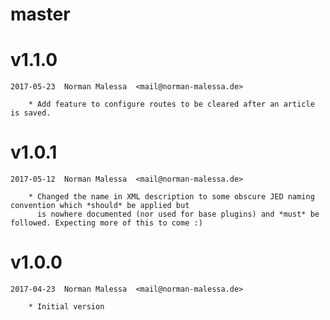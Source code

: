 # master

# v1.1.0

    2017-05-23  Norman Malessa  <mail@norman-malessa.de>

        * Add feature to configure routes to be cleared after an article is saved.

# v1.0.1

    2017-05-12  Norman Malessa  <mail@norman-malessa.de>

        * Changed the name in XML description to some obscure JED naming convention which *should* be applied but
          is nowhere documented (nor used for base plugins) and *must* be followed. Expecting more of this to come :)

# v1.0.0

    2017-04-23  Norman Malessa  <mail@norman-malessa.de>

        * Initial version
